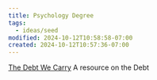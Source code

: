 ```yaml
---
title: Psychology Degree
tags:
  - ideas/seed
modified: 2024-10-12T10:58:58-07:00
created: 2024-10-12T10:57:36-07:00
---
```

[The Debt We Carry](https://www.apa.org/apags/resources/debt.pdf) A resource on the Debt 